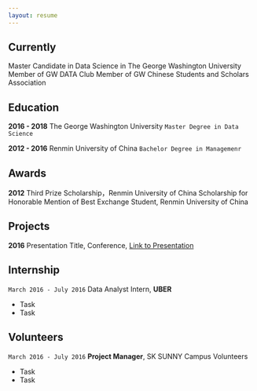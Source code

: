 ```yaml
---
layout: resume
---
```

## Currently

Master Candidate in Data Science in The George Washington University
Member of GW DATA Club
Member of GW Chinese Students and Scholars Association

## Education

__2016 - 2018__
The George Washington University
`Master Degree in Data Science`

__2012 - 2016__
Renmin University of China
`Bachelor Degree in Managemenr`

## Awards
__2012__
Third Prize Scholarship，Renmin University of China
Scholarship for Honorable Mention of Best Exchange Student, Renmin University of China

## Projects

__2016__
Presentation Title, Conference, <a href="http://MyWebsite.tld/presentation1">Link to Presentation</a>


## Internship

`March 2016 - July 2016`
Data Analyst Intern, __UBER__ 

- Task
- Task

## Volunteers

`March 2016 - July 2016`
__Project Manager__, SK SUNNY Campus Volunteers

- Task
- Task


<!-- ### Footer

Last updated: May 2013 -->


